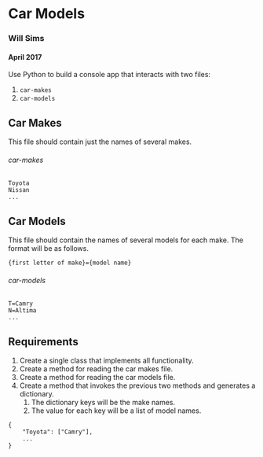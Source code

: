 # Car Models
### Will Sims
#### April 2017


Use Python to build a console app that interacts with two files:

1. `car-makes`
1. `car-models`

## Car Makes

This file should contain just the names of several makes.

###### car-makes

```
Toyota
Nissan
...
```

## Car Models

This file should contain the names of several models for each make. The format will be as follows.

```
{first letter of make}={model name}
```

###### car-models

```
T=Camry
N=Altima
...
```


## Requirements

1. Create a single class that implements all functionality.
1. Create a method for reading the car makes file.
1. Create a method for reading the car models file.
1. Create a method that invokes the previous two methods and generates a dictionary. 
    1. The dictionary keys will be the make names.
    1. The value for each key will be a list of model names.

```
{
    "Toyota": ["Camry"],
    ...
}
```